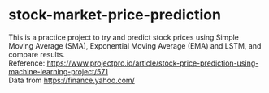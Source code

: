 # stock-market-price-prediction
This is a practice project to try and predict stock prices using Simple Moving Average (SMA), Exponential Moving Average (EMA) and LSTM, and compare results.
<br>Reference: https://www.projectpro.io/article/stock-price-prediction-using-machine-learning-project/571
<br>Data from https://finance.yahoo.com/
